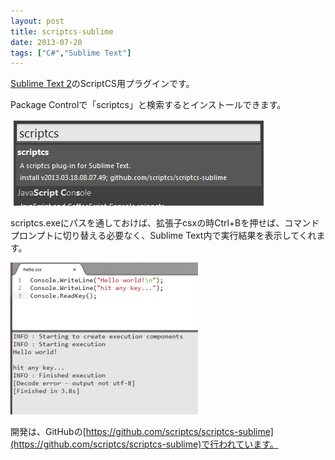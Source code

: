 ```yaml
---
layout: post
title: scriptcs-sublime
date: 2013-07-20
tags: ["C#","Sublime Text"]
---
```


[Sublime Text 2](http://www.sublimetext.com/)のScriptCS用プラグインです。

Package Controlで「scriptcs」と検索するとインストールできます。

![scriptcs-sublime](scriptcs-sublime.png)

scriptcs.exeにパスを通しておけば、拡張子csxの時Ctrl+Bを押せば、コマンドプロンプトに切り替える必要なく、Sublime Text内で実行結果を表示してくれます。

![scriptcs-sublime2](scriptcs-sublime2-300x243.png)

開発は、GitHubの[https://github.com/scriptcs/scriptcs-sublime](https://github.com/scriptcs/scriptcs-sublime)で行われています。